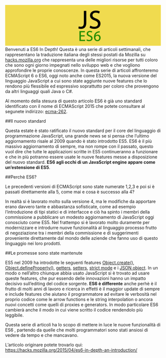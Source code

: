 
![JS ES6](assets/js-book.png)
Benvenuti a ES6 In Depth! Questa è una serie di articoli settimanali, che rappresentano la traduzione italiana degli stessi postati da Mozilla su [hacks.mozilla.org](https://hacks.mozilla.org) che rappresenta una delle migliori risorse per tutti coloro che sono ogni giorno impegnati nello sviluppo web e che vogliono approfondire le proprie conoscenze. In questa serie di articoli affronteremo ECMAScript 6 o ES6, oggi noto anche come ES2015, la nuova versione del linguaggio JavaScript a cui sono state aggiunte nuove features che lo rendono più flessibile ed espressivo soprattutto per coloro che provengono da altri linguaggi quali Java o C#.

Al momento della stesura di questo articolo ES6 è già uno standard identificato con il nome di ECMAScript 2015 che potete consultare al segunete indirizzo: [ecma-262](http://www.ecma-international.org/ecma-262/6.0/).

##Il nuovo standard

Questa estate è stato ratificato il nuovo standard per il core del linguaggio di programmazione JavaScript, una grande news se si pensa che l’ultimo aggiornamento risale al 2009 quando è stato introdotto ES5. ES6 è il più massivo aggiornamento di sempre, ma non rompe con il passato, questo vuol dire che tutte le applicazioni scritte in ES5 continueranno a funzionare e che in più potranno essere usate le nuove features messe a disposizione del nuovo standard. **ES6 agli occhi di un JavaScript engine appare come un’estensione di ES5**.

##Perchè ES6?

Le precedenti versioni di ECMAScript sono state numerate 1,2,3 e poi si è passati direttamente alla 5, come mai e cosa è successo alla 4?

In realtà si è lavorato molto sulla versione 4, ma le modifiche da apportare erano davvero tante e abbastanza sofisticate, come ad esempio l’introduzione di tipi statici e di interfacce e ciò ha spinto i membri della commissione a pubblicare un modesto aggiornamento di JavaScript oggi conosciuto come ES5. Nel frattempo si è lavorato molto duramente per modernizzare e introdurre nuove funzionalità al linguaggio processo frutto di negoziazione tra i membri della commissione e di suggerimenti proveniente direttamente dal mondo delle aziende che fanno uso di questo linguaggio nei loro prodotti.

##Le promesse sono state mantenute

ES5 nel 2009 ha introdotte le seguenti features [Object.create()](https://developer.mozilla.org/en-US/docs/Web/JavaScript/Reference/Global_Objects/Object/create), [Object.defineProperty()](https://developer.mozilla.org/en-US/docs/Web/JavaScript/Reference/Global_Objects/Object/defineProperty), [getters](https://developer.mozilla.org/en-US/docs/Web/JavaScript/Reference/Functions/get), [setters](https://developer.mozilla.org/en-US/docs/Web/JavaScript/Reference/Functions/set), [strict mode](https://developer.mozilla.org/en-US/docs/Web/JavaScript/Reference/Strict_mode) e i [JSON object](https://developer.mozilla.org/en-US/docs/Web/JavaScript/Reference/Global_Objects/JSON). In un modo o nell’altro chiunque abbia usato JavaScript si è trovato ad usare queste features, che pur essendo delle innovazioni hanno un impatto decisivo sull’editing del codice sorgente. **ES6 è differente** anche perhè è il frutto di molti anni di lavoro e ricerca in effetti è il maggior update di sempre e include features che aiutano il programmatore ad evitare le verbosità nel proprio codice come le arrow functions e le string interpolation o ancora nuovi concetti come quelli di proxies e generators. In modo particolare ES6 cambierà anche il modo in cui viene scritto il codice rendendolo più leggibile.

Questa serie di articoli ha lo scopo di mettere in luce le nuove funzionalità di ES6 , partendo da quelle che molti programmatori sono stati ansiosi di vedere da tempo e che mancavano.

L’articolo originare potete trovarlo qui: https://hacks.mozilla.org/2015/04/es6-in-depth-an-introduction/
